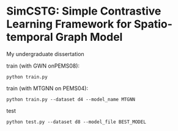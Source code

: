 # SimCSTG: Simple Contrastive Learning Framework for Spatio-temporal Graph Model

My undergraduate dissertation

train (with GWN onPEMS08):

```
python train.py
```

train (with MTGNN on PEMS04):

```
python train.py --dataset d4 --model_name MTGNN
```

test

```
python test.py --dataset d8 --model_file BEST_MODEL
```

